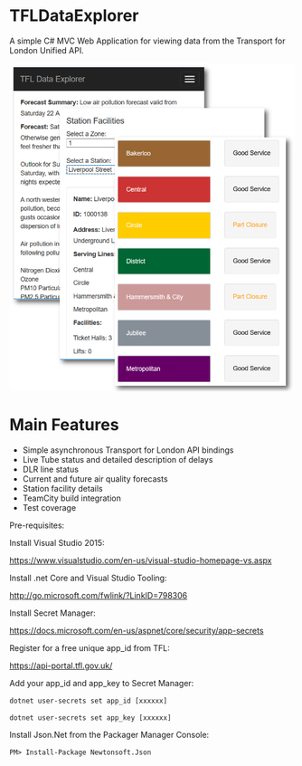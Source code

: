 # TFLDataExplorer
A simple C# MVC Web Application for viewing data from the Transport for London Unified API. 

![Alt text](/src/TFLDataExplorer/wwwroot/images/preview.png?raw=true "Tube Status")


Main Features
=============

* Simple asynchronous Transport for London API bindings
* Live Tube status and detailed description of delays
* DLR line status
* Current and future air quality forecasts
* Station facility details
* TeamCity build integration
* Test coverage


Pre-requisites:

Install Visual Studio 2015:

https://www.visualstudio.com/en-us/visual-studio-homepage-vs.aspx

Install .net Core and Visual Studio Tooling:

http://go.microsoft.com/fwlink/?LinkID=798306

Install Secret Manager:

https://docs.microsoft.com/en-us/aspnet/core/security/app-secrets

Register for a free unique app_id from TFL:

https://api-portal.tfl.gov.uk/

Add your app_id and app_key to Secret Manager:

```
dotnet user-secrets set app_id [xxxxxx]
```
```
dotnet user-secrets set app_key [xxxxxx]
```

Install Json.Net from the Packager Manager Console:
```
PM> Install-Package Newtonsoft.Json 
```

